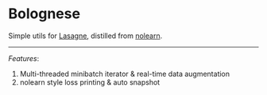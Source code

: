 # Bolognese
Simple utils for [Lasagne](https://github.com/Lasagne/Lasagne), distilled from [nolearn](https://github.com/dnouri/nolearn).

-----

*Features*:
1. Multi-threaded minibatch iterator & real-time data augmentation
2. nolearn style loss printing & auto snapshot
